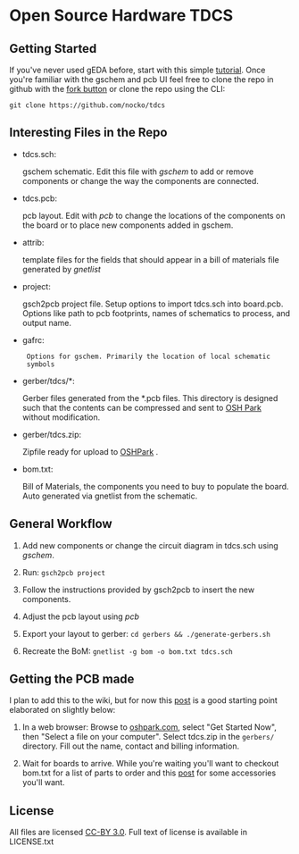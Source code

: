 Open Source Hardware TDCS
=========================

Getting Started
---------------

If you've never used gEDA before, start with this simple
[tutorial](http://hobby-electrons.sourceforge.net/tutorials/gEDA/index.html). Once
you're familiar with the gschem and pcb UI feel free to clone the repo
in github with the [fork button](https://github.com/nocko/tdcs/fork)
or clone the repo using the CLI:

    git clone https://github.com/nocko/tdcs

Interesting Files in the Repo
-----------------------------

* tdcs.sch:

	gschem schematic. Edit this file with *gschem* to add or
	remove components or change the way the components are
	connected.

* tdcs.pcb:
 
  	pcb layout. Edit with *pcb* to change the locations of the
	components on the board or to place new components added in
	gschem.

* attrib:

	template files for the fields that should appear in a bill of
	materials file generated by *gnetlist*

* project:

	gsch2pcb project file. Setup options to import tdcs.sch into
	board.pcb. Options like path to pcb footprints, names of
	schematics to process, and output name.

* gafrc:
 
       Options for gschem. Primarily the location of local schematic
       symbols

* gerber/tdcs/*:
	
	Gerber files generated from the *.pcb files. This directory is
	designed such that the contents can be compressed and sent to
	[OSH Park](http://oshpark.com/) without modification.

* gerber/tdcs.zip:

	Zipfile ready for upload to [OSHPark](http://oshpark.com/) .

* bom.txt:

	Bill of Materials, the components you need to buy to populate
	the board. Auto generated via gnetlist from the schematic.


General Workflow
----------------

1. Add new components or change the circuit diagram in tdcs.sch using
*gschem*.

1. Run: ```gsch2pcb project```

1. Follow the instructions provided by gsch2pcb to insert the new
components.

1. Adjust the pcb layout using *pcb*

1. Export your layout to gerber: ``cd gerbers && ./generate-gerbers.sh``

1. Recreate the BoM: ```gnetlist -g bom -o bom.txt tdcs.sch```

Getting the PCB made
--------------------

I plan to add this to the wiki, but for now this
[post](https://nocko.se/2012/07/30/brain-zapping-is-fun/) is a good
starting point elaborated on slightly below:

 1. In a web browser: Browse to [oshpark.com](http://oshpark.com),
select "Get Started Now", then "Select a file on your
computer". Select tdcs.zip in the ``gerbers/`` directory. Fill out the
name, contact and billing information.

 2. Wait for boards to arrive. While you're waiting you'll want to
checkout bom.txt for a list of parts to order and this
[post](https://nocko.se/2012/07/30/brain-zapping-is-fun/) for some
accessories you'll want.

License
-------

All files are licensed [CC-BY
3.0](http://creativecommons.org/licenses/by/3.0/). Full text of
license is available in LICENSE.txt
